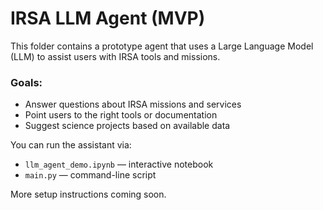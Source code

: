 # IRSA LLM Agent (MVP)

This folder contains a prototype agent that uses a Large Language Model (LLM) to assist users with IRSA tools and missions.

### Goals:
- Answer questions about IRSA missions and services
- Point users to the right tools or documentation
- Suggest science projects based on available data

You can run the assistant via:
- `llm_agent_demo.ipynb` — interactive notebook
- `main.py` — command-line script

More setup instructions coming soon.
